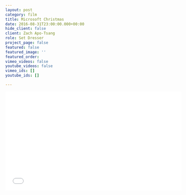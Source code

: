 ```yaml
---
layout: post
category: film
title: Microsoft Christmas
date: 2016-08-31T23:00:00.000+00:00
hide_client: false
client: Zach Apo-Tsang
role: Set Dresser
project_page: false
featured: false
featured_image: ''
featured_order: 
vimeo_videos: false
youtube_videos: false
vimeo_ids: []
youtube_ids: []

---
```

<iframe width="560" height="315" src="[https://www.youtube.com/embed/QyZl0UVPehQ](https://www.youtube.com/embed/QyZl0UVPehQ "https://www.youtube.com/embed/QyZl0UVPehQ")" frameborder="0" allow="accelerometer; autoplay; encrypted-media; gyroscope; picture-in-picture" allowfullscreen></iframe>